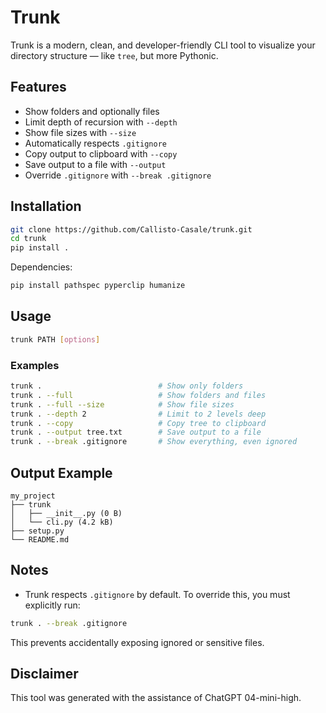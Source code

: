 # Trunk

Trunk is a modern, clean, and developer-friendly CLI tool to visualize your directory structure — like `tree`, but more Pythonic.

## Features

- Show folders and optionally files
- Limit depth of recursion with `--depth`
- Show file sizes with `--size`
- Automatically respects `.gitignore`
- Copy output to clipboard with `--copy`
- Save output to a file with `--output`
- Override `.gitignore` with `--break .gitignore`

## Installation

```bash
git clone https://github.com/Callisto-Casale/trunk.git
cd trunk
pip install .
```

Dependencies:

```bash
pip install pathspec pyperclip humanize
```

## Usage

```bash
trunk PATH [options]
```

### Examples

```bash
trunk .                          # Show only folders
trunk . --full                   # Show folders and files
trunk . --full --size            # Show file sizes
trunk . --depth 2                # Limit to 2 levels deep
trunk . --copy                   # Copy tree to clipboard
trunk . --output tree.txt        # Save output to a file
trunk . --break .gitignore       # Show everything, even ignored
```

## Output Example

```
my_project
├── trunk
│   ├── __init__.py (0 B)
│   └── cli.py (4.2 kB)
├── setup.py
└── README.md
```

## Notes

- Trunk respects `.gitignore` by default. To override this, you must explicitly run:

```bash
trunk . --break .gitignore
```

This prevents accidentally exposing ignored or sensitive files.

## Disclaimer
This tool was generated with the assistance of ChatGPT 04-mini-high.
